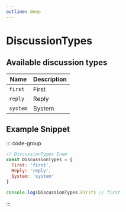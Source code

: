 ```yaml
---
outline: deep
---
```


# DiscussionTypes

## Available discussion types

| Name     | Description |
|----------|-------------|
| `first`  | First       |
| `reply`  | Reply       |
| `system` | System      |

## Example Snippet

::: code-group

```js [enum.gs]
// DiscussionTypes Enum
const DiscussionTypes = {
  First: 'first',
  Reply: 'reply',
  System: 'system'
}

console.log(DiscussionTypes.First) // first
```

:::
